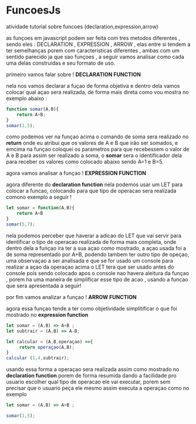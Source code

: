 # FuncoesJs
atividade tutorial sobre funcoes (declaration,expression,arrow)

as funçoes em javascript podem ser feita com tres metodos diferentes , sendo eles : DECLARATION , EXPRESSION , ARROW , elas entre si tendem a ter semelhanças porem com caracteristicas diferentes , ambas com um sentido parecido ja que sao funçoes , a seguir vamos analisar como cada uma delas construidas e seu formato de uso.

primeiro vamos falar sobre !
**DECLARATION FUNCTION**

nela nos vamos declarar a fuçao de forma objetiva e dentro dela vamos colocar qual açao sera realizada, de forma mais direta como vou mostra no exemplo abaixo :
```js
function somar(A,B){
    return A+B;
}
somar(1,5);
```

como podemos ver na funçao acima o comando de soma sera realizado no **return** onde eu atribui que os valores de A e B que irão ser somados, e emcima na funçao coloquei os parametros para que recebessem o valor de A e B para assim ser realizado a soma, o **somar** sera o identificador dela para receber os valores como colocado abaixo sendo A=1 e B=5.


agora vamos analisar a funçao !
**EXPRESSION FUNCTION**

agora diferente do **declaration function** nela podemos usar um LET para colocar a funcao, colocando para que tipo de operacao sera realizada comono exemplo a seguir !

```js
let somar = function(A,B){
    return A+B
}
somar(5,7);
```

nela podemos perceber que haverar a adicao do LET que vai servir para identificar o tipo de operacao realizada de forma mais completa, onde dentro dela a funçao ira ter a sua açao como mostrado, a açao usada foi a de soma representado por A+B, podendo tambem ter outro tipo de opeçao, uma observaçao a ser analisada e que se for usado um console para realizar a açao da operaçao acima o LET tera que ser usado antes do console pois sendo colocado apos o console nao havera aleitura da funçao , porem ha uma maneira de simplificar esse tipo de acao , usando a funcao que sera apresentada a seguir!

por fim vamos analizar a funçao !
**ARROW FUNCTION**

agora essa funçao tende a ter como objetividade simplitificar o que foi mostrado no **expression function**

```js
let somar = (A,B) => A+B ; 
let subtrair = (A,B) => A-B;

let calcular = (A,B,operaçao) =>{
     return operaçao(A,B);
}
calcular (1,4,subtrair);

```
usando essa forma a operaçao sera realizada assim como mostrado no **declaration function** porem de forma resumida dando a facilidade pro usuario escolher qual tipo de operacao ele vai executar, porem sem precisar que o usuario peça ele mesmo assim executa a operaçao como no exemplo

```js
let somar = (A,B) => A+B ;

somar(1,5);
```

